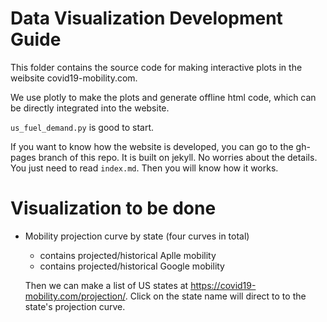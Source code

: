 # Data Visualization Development Guide

This folder contains the source code for making interactive plots in the weibsite covid19-mobility.com. 

We use plotly to make the plots and generate offline html code, which can be directly integrated into the website.

`us_fuel_demand.py` is good to start.

If you want to know how the website is developed, you can go to the gh-pages branch of this repo. It is built on jekyll. No worries about the details. You just need to read `index.md`. Then you will know how it works.

# Visualization to be done

+ Mobility projection curve by state (four curves in total)
    - contains projected/historical Aplle mobility
    - contains projected/historical Google mobility

    Then we can make a list of US states at https://covid19-mobility.com/projection/. Click on the state name will direct to to the state's projection curve.
